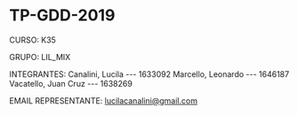# TP-GDD-2019

CURSO: K35

GRUPO: LIL_MIX

INTEGRANTES:
Canalini, Lucila --- 1633092
Marcello, Leonardo  --- 1646187
Vacatello, Juan Cruz --- 1638269

EMAIL REPRESENTANTE: lucilacanalini@gmail.com

